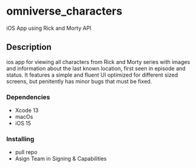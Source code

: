 # omniverse_characters
iOS App using Rick and Morty API

## Description

ios app for viewing all characters from Rick and Morty series with images and information about the last known location, first seen in episode and status. It features a simple and fluent UI optimized for different sized screens, but penitently has minor bugs that must be fixed.

### Dependencies

* Xcode 13
* macOs
* iOS 15

### Installing

* pull repo
* Asign Team in Signing & Capabilities

